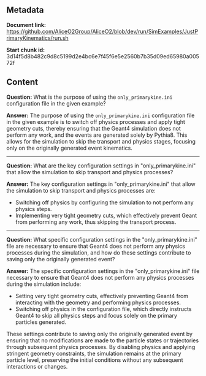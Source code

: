 ## Metadata

**Document link:** https://github.com/AliceO2Group/AliceO2/blob/dev/run/SimExamples/JustPrimaryKinematics/run.sh

**Start chunk id:** 3d14f5d8b482c9d8c5199d2e4bc6e7f45f6e5e2560b7b35d09ed65980a00572f

## Content

**Question:** What is the purpose of using the `only_primarykine.ini` configuration file in the given example?

**Answer:** The purpose of using the `only_primarykine.ini` configuration file in the given example is to switch off physics processes and apply tight geometry cuts, thereby ensuring that the Geant4 simulation does not perform any work, and the events are generated solely by Pythia8. This allows for the simulation to skip the transport and physics stages, focusing only on the originally generated event kinematics.

---

**Question:** What are the key configuration settings in "only_primarykine.ini" that allow the simulation to skip transport and physics processes?

**Answer:** The key configuration settings in "only_primarykine.ini" that allow the simulation to skip transport and physics processes are:

- Switching off physics by configuring the simulation to not perform any physics steps.
- Implementing very tight geometry cuts, which effectively prevent Geant from performing any work, thus skipping the transport process.

---

**Question:** What specific configuration settings in the "only_primarykine.ini" file are necessary to ensure that Geant4 does not perform any physics processes during the simulation, and how do these settings contribute to saving only the originally generated event?

**Answer:** The specific configuration settings in the "only_primarykine.ini" file necessary to ensure that Geant4 does not perform any physics processes during the simulation include:

- Setting very tight geometry cuts, effectively preventing Geant4 from interacting with the geometry and performing physics processes.
- Switching off physics in the configuration file, which directly instructs Geant4 to skip all physics steps and focus solely on the primary particles generated.

These settings contribute to saving only the originally generated event by ensuring that no modifications are made to the particle states or trajectories through subsequent physics processes. By disabling physics and applying stringent geometry constraints, the simulation remains at the primary particle level, preserving the initial conditions without any subsequent interactions or changes.